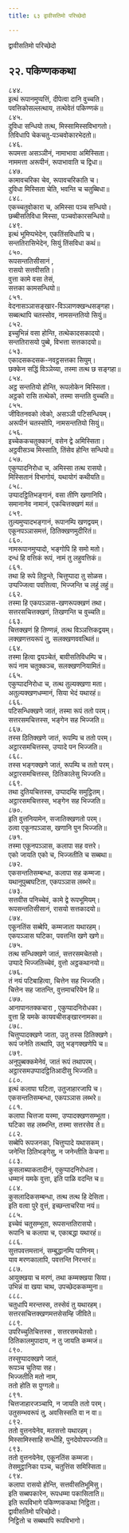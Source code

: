 ```yaml
---
title: ६३ द्वावीसतिमो परिच्छेदो

---
```

द्वावीसतिमो परिच्छेदो  


## २२. पकिण्णककथा

८४४.  
इत्थं रूपानमुप्पत्तिं, दीपेत्वा दानि वुच्चति।  
पवत्तिकोसल्लत्थाय, तत्थेवेतं पकिण्णकं॥  
८४५.  
दुविधा सन्धियो तत्थ, मिस्सामिस्सविभागतो।  
तिविधापि चेकचतु-पञ्चवोकारभेदतो॥  
८४६.  
रूपमत्ता असञ्ञीनं, नामाभावा अमिस्सिता।  
नाममत्ता अरूपीनं, रूपाभावाति च द्विधा॥  
८४७.  
कामावचरिका चेव, रूपावचरिकाति च।  
दुविधा मिस्सिता चेति, भवन्ति च चतुब्बिधा॥  
८४८.  
एकच्चतुवोकारा च, अमिस्सा पञ्च सन्धियो।  
छब्बीसतिविधा मिस्सा, पञ्चवोकारसन्धियो॥  
८४९.  
इत्थं भूमिप्पभेदेन, एकतिंसविधापि च।  
सन्ततिरासिभेदेन, सियुं तिंसविधा कथं॥  
८५०.  
रूपसन्ततिसीसानं ,  
रासयो सत्तवीसति।  
वुत्ता कामे वसा तेसं,  
सत्तका कामसन्धियो॥  
८५१.  
वेदनासञ्ञासङ्खार-विञ्ञाणक्खन्धसङ्गहा।  
सब्बत्थापि चतस्सोव, नामसन्ततियो सियुं॥  
८५२.  
इच्चुभिन्नं वसा होन्ति, तत्थेकादसकादयो।  
सन्ततिरासयो पुब्बे, विभत्ता सत्तकादयो॥  
८५३.  
एकादसकदसक-नवट्ठसत्तका सियुम्।  
छक्केन सद्धिं विञ्ञेय्या, तस्मा तत्थ छ सङ्गहा॥  
८५४.  
अट्ठ सन्ततियो होन्ति, रूपलोकेन मिस्सिता।  
अट्ठको रासि तत्थेको, तस्मा सन्तति वुच्चति॥  
८५५.  
जीवितनवको त्वेको, असञ्ञी पटिसन्धियम्।  
अरूपीनं चतस्सोपि, नामसन्ततियो सियुं॥  
८५६.  
इच्चेककचतुक्कानं, वसेन द्वे अमिस्सिता।  
अट्ठवीसञ्च मिस्साति, तिंसेव होन्ति सन्धियो॥  
८५७.  
एकुप्पादनिरोधा च, अमिस्सा तत्थ रासयो।  
मिस्सितानं विभागोयं, यथायोगं कथीयति॥  
८५८.  
उप्पादट्ठितिभङ्गानं, वसा तीणि खणानिपि।  
समानानेव नामानं, एकचित्तक्खणं मतं॥  
८५९.  
तुल्यमुप्पादभङ्गानं, रूपानम्पि खणद्वयम्।  
एकूनपञ्ञासमत्तं, ठितिक्खणमुदीरितं॥  
८६०.  
नामरूपानमुप्पादो, भङ्गोपि हि समो मतो।  
दन्धं हि वत्तिकं रूपं, नामं तु लहुवत्तिकं॥  
८६१.  
तथा हि रूपे तिट्ठन्ते, चित्तुप्पादा तु सोळस।  
उप्पज्जित्वा पवत्तित्वा, भिज्जन्ति च लहुं लहुं॥  
८६२.  
तस्मा हि एकपञ्ञास-खणरूपक्खणं तथा।  
सत्तरसचित्तक्खणं, तिखणन्ति च वुच्चति॥  
८६३.  
चित्तक्खणं हि तिण्णन्नं, तत्थ विञ्ञत्तिकद्वयम्।  
लक्खणत्तयरूपं तु, सलक्खणववत्थितं॥  
८६४.  
तस्मा हित्वा द्वयञ्चेतं, बावीसतिविधम्पि च।  
रूपं नाम चतुक्कञ्च, सलक्खणनियामितं॥  
८६५.  
एकुप्पादनिरोधा च, तत्थ तुल्यक्खणा मता।  
अतुल्यक्खणधम्मानं, सिया भेदं यथारहं॥  
८६६.  
पटिसन्धिक्खणे जातं, तस्मा रूपं ततो परम्।  
सत्तरसमचित्तस्स, भङ्गेन सह भिज्जति॥  
८६७.  
तस्स ठितिक्खणे जातं, रूपम्पि च ततो परम्।  
अट्ठारसमचित्तस्स, उप्पादे पन भिज्जति॥  
८६८.  
तस्स भङ्गक्खणे जातं, रूपम्पि च ततो परम्।  
अट्ठारसमचित्तस्स, ठितिकालेसु भिज्जति॥  
८६९.  
तथा दुतियचित्तस्स, उप्पादम्हि समुट्ठितम्।  
अट्ठारसमचित्तस्स, भङ्गेन सह भिज्जति॥  
८७०.  
इति वुत्तनियामेन, सजातिक्खणतो परम्।  
ठत्वा एकूनपञ्ञास, खणानि पुन भिज्जति॥  
८७१.  
तस्मा एकूनपञ्ञास, कलापा सह वत्तरे।  
एको जायति एको च, भिज्जतीति च सब्बथा॥  
८७२.  
एकसन्ततिसम्बन्धा, कलापा सह कम्मजा।  
यथानुपुब्बघटिता, एकपञ्ञास लब्भरे॥  
८७३.  
सत्तवीस पनिच्चेवं, कामे द्वे रूपभूमियम्।  
रूपसन्ततिसीसानं, रासयो सत्तकादयो॥  
८७४.  
एकूनतिंस सब्बेपि, कम्मजाता यथारहम्।  
एकपञ्ञास घटिका, पवत्तन्ति खणे खणे॥  
८७५.  
तत्थ सन्धिक्खणे जातं, सत्तरसमचेतसो।  
उप्पादे भिज्जतिच्चेवं, वुत्तो अट्ठकथानयो॥  
८७६.  
तं नयं पटिबाहित्वा, चित्तेन सह भिज्जति।  
चित्तेन सह जातन्ति, वुत्तमाचरियेन हि॥  
८७७.  
आनापानतक्कचारा , एकुप्पादनिरोधका।  
वुत्ता हि यमके कायवचीसङ्खारनामका॥  
८७८.  
चित्तुप्पादक्खणे जाता, उतु तस्स ठितिक्खणे।  
रूपं जनेति तत्थापि, उतु भङ्गक्खणेपि च॥  
८७९.  
अनुपुब्बक्कमेनेवं, जातं रूपं तथापरम्।  
अट्ठारसमउप्पादट्ठितिआदीसु भिज्जति॥  
८८०.  
इत्थं कलापा घटिता, उतुजाहारजापि च।  
एकसन्ततिसम्बन्धा, एकपञ्ञास लब्भरे॥  
८८१.  
कलापा चित्तजा यस्मा, उप्पादक्खणसम्भूता।  
घटिका सह लब्भन्ति, तस्मा सत्तरसेव ते॥  
८८२.  
सब्बेपि रूपजनका, चित्तुप्पादे यथासकम्।  
जनेन्ति ठितिभङ्गेसु, न जनेन्तीति केचना॥  
८८३.  
कुसलाब्याकतादीनं, एकुप्पादनिरोधता।  
धम्मानं यमके वुत्ता, इति पाळि वदन्ति च॥  
८८४.  
कुसलादिकसम्बन्धा, तत्थ तत्थ हि देसिता।  
इति वत्वा पुरे वुत्तं, इच्छन्ताचरिया नयं॥  
८८५.  
इच्चेवं चतुसम्भूता, रूपसन्ततिरासयो।  
रूपानि च कलापा च, एकाबद्धा यथारहं॥  
८८६.  
सुत्तपवत्तमत्तानं, सम्बुद्धानम्पि पाणिनम्।  
याव मरणकालापि, पवत्तन्ति निरन्तरं॥  
८८७.  
आयुक्खया च मरणं, तथा कम्मक्खया सिया।  
उभिन्नं वा खया चाथ, उपच्छेदककम्मुना॥  
८८८.  
चतुधापि मरन्तस्स, तस्सेवं तु यथारहम्।  
सत्तरसचित्तक्खणमत्तसेसम्हि जीविते॥  
८८९.  
उपरिच्चुतिचित्तस्स , सत्तरसमचेतसो।  
ठितिकालमुपादाय, न तु जायति कम्मजं॥  
८९०.  
तस्सुप्पादक्खणे जातं,  
रूपञ्च चुतिया सह।  
भिज्जतीति मतो नाम,  
ततो होति स पुग्गलो॥  
८९१.  
चित्तजाहारजञ्चापि, न जायति ततो परम्।  
उतुसम्भवरूपं तु, अवसिस्सति वा न वा॥  
८९२.  
ततो वुत्तनयेनेव, मतसत्तो यथारहम्।  
मिस्सामिस्साहि सन्धीहि, पुनदेवोपपज्जति॥  
८९३.  
ततो वुत्तनयेनेव, एकूनतिंस कम्मजा।  
तेसमुट्ठानिका पञ्च, चतुत्तिंस समिस्सिता॥  
८९४.  
कलापा रासयो होन्ति, सत्तवीसतिभूमिसु।  
इति सब्बपकारेन, रूपधम्मा पकासिताति॥  
इति रूपविभागे पकिण्णककथा निट्ठिता।  
द्वावीसतिमो परिच्छेदो।  
निट्ठितो च सब्बथापि रूपविभागो।  